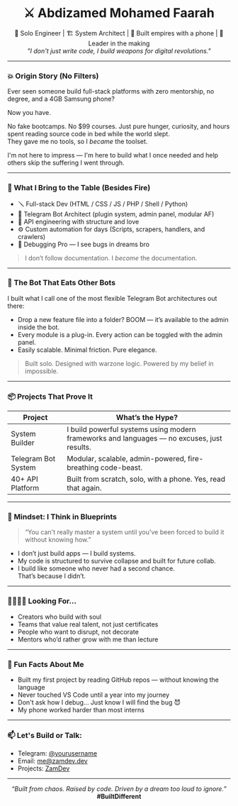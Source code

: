 <h1 align="center">⚔️ Abdizamed Mohamed Faarah</h1>
<p align="center">
  🧠 Solo Engineer | 🏗️ System Architect | 📱 Built empires with a phone | 🥷 Leader in the making<br/>
  <i>"I don't just write code, I build weapons for digital revolutions."</i>
</p>

---

### 💥 Origin Story (No Filters)

Ever seen someone build full-stack platforms with zero mentorship, no degree, and a 4GB Samsung phone?

Now you have.

No fake bootcamps. No $99 courses. Just pure hunger, curiosity, and hours spent reading source code in bed while the world slept.  
They gave me no tools, so I *became* the toolset.

I'm not here to impress — I'm here to build what I once needed and help others skip the suffering I went through.

---

### 🧠 What I Bring to the Table (Besides Fire)

- 🪛 Full-stack Dev (HTML / CSS / JS / PHP / Shell / Python)
- 🤖 Telegram Bot Architect (plugin system, admin panel, modular AF)
- 🧱 API engineering with structure and love
- ⚙️ Custom automation for days (Scripts, scrapers, handlers, and crawlers)
- 🧩 Debugging Pro — I see bugs in dreams bro

> I don’t follow documentation. I *become* the documentation.

---

### 🐍 The Bot That Eats Other Bots

I built what I call one of the most flexible Telegram Bot architectures out there:

- Drop a new feature file into a folder? BOOM — it’s available to the admin inside the bot.
- Every module is a plug-in. Every action can be toggled with the admin panel.
- Easily scalable. Minimal friction. Pure elegance.

> Built solo. Designed with warzone logic. Powered by my belief in impossible.

---

### 📦 Projects That Prove It

| Project             | What’s the Hype?                                                                           |
| ------------------- | ------------------------------------------------------------------------------------------ |
| System Builder      | I build powerful systems using modern frameworks and languages — no excuses, just results. |
| Telegram Bot System | Modular, scalable, admin-powered, fire-breathing code-beast.                               |
| 40+ API Platform    | Built from scratch, solo, with a phone. Yes, read that again.                              |



---

### 🧬 Mindset: I Think in Blueprints

> “You can't really master a system until you've been forced to build it without knowing how.”

- I don’t just build apps — I build systems.
- My code is structured to survive collapse and built for future collab.
- I build like someone who never had a second chance.  
  That’s because I didn’t.

---

### 🫱🏽‍🫲🏾 Looking For...

- Creators who build with soul
- Teams that value real talent, not just certificates
- People who want to disrupt, not decorate
- Mentors who’d rather grow with me than lecture

---

### 🧠 Fun Facts About Me

- Built my first project by reading GitHub repos — without knowing the language
- Never touched VS Code until a year into my journey
- Don't ask how I debug... Just know I will find the bug 😈
- My phone worked harder than most interns

---

### 📫 Let's Build or Talk:

- Telegram: [@yourusername](https://t.me/zamdevio)
- Email: me@zamdev.dev
- Projects: [ZamDev](https://zamdev.dev)

---

<p align="center">
  <i>“Built from chaos. Raised by code. Driven by a dream too loud to ignore.”</i><br/>
  <b>#BuiltDifferent</b>
</p>
